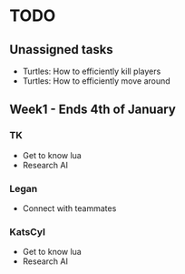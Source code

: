 TODO
====

Unassigned tasks
----------------
* Turtles: How to efficiently kill players
* Turtles: How to efficiently move around

Week1 - Ends 4th of January
---------------------------

### TK ###
* Get to know lua
* Research AI

### Legan ###
* Connect with teammates

### KatsCyl ###
* Get to know lua
* Research AI
